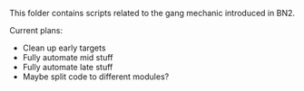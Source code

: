 This folder contains scripts related to the gang mechanic introduced in BN2.

Current plans:
- Clean up early targets
- Fully automate mid stuff
- Fully automate late stuff
- Maybe split code to different modules?
